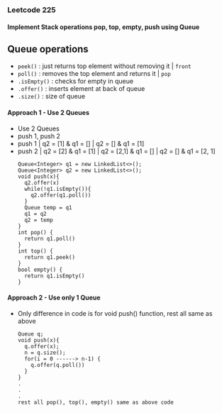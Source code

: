 ### Leetcode 225
#### Implement Stack operations pop, top, empty, push using Queue

## Queue operations
- `peek()` : just returns top element without removing it | `front`
- `poll()` : removes the top element and returns it | `pop`
- `.isEmpty()` : checks for empty in queue
- `.offer()` : inserts element at back of queue
- `.size()` : size of queue

#### Approach 1 - Use 2 Queues
- Use 2 Queues
- push 1, push 2
- push 1 | q2 = [1] & q1 = [] | q2 = [] & q1 = [1]
- push 2 | q2 = [2] & q1 = [1] | q2 = [2,1] & q1 = [] | q2 = [] & q1 = [2, 1]
  ```
  Queue<Integer> q1 = new LinkedList<>();
  Queue<Integer> q2 = new LinkedList<>();
  void push(x){
    q2.offer(x)
    while(!q1.isEmpty()){
      q2.offer(q1.poll())
    }
    Queue temp = q1
    q1 = q2
    q2 = temp
  }
  int pop() {
    return q1.poll()
  }
  int top() {
    return q1.peek()
  }
  bool empty() {
    return q1.isEmpty()
  }
  ```
#### Approach 2 - Use only 1 Queue
- Only difference in code is for void push() function, rest all same as above
  ```
  Queue q;
  void push(x){
    q.offer(x);
    n = q.size();
    for(i = 0 ------> n-1) {
      q.offer(q.poll())
    }
  }
  .
  .
  .
  rest all pop(), top(), empty() same as above code
  ```
